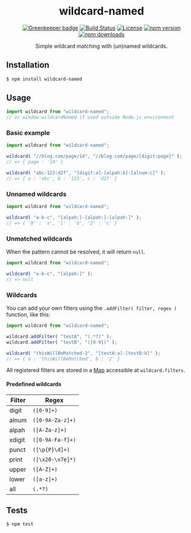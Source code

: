 <div align="center">
  <h1>wildcard-named</h1>

[![Greenkeeper badge](https://badges.greenkeeper.io/Bartozzz/wildcard-named.svg)](https://greenkeeper.io/)
[![Build Status](https://img.shields.io/travis/Bartozzz/wildcard-named.svg)](https://travis-ci.org/Bartozzz/wildcard-named/)
[![License](https://img.shields.io/github/license/Bartozzz/wildcard-named.svg)](LICENSE)
[![npm version](https://img.shields.io/npm/v/wildcard-named.svg)](https://www.npmjs.com/package/wildcard-named)
[![npm downloads](https://img.shields.io/npm/dt/wildcard-named.svg)](https://www.npmjs.com/package/wildcard-named)
  <br>

Simple wildcard matching with (un)named wildcards.
</div>

## Installation

```bash
$ npm install wildcard-named
```

## Usage

```javascript
import wildcard from "wildcard-named";
// or window.wildcardNamed if used outside Node.js environment
```

### Basic example

```javascript
import wildcard from "wildcard-named";

wildcard( "//blog.com/page/14", "//blog.com/page/[digit:page]" );
// => { page : '14' }

wildcard( "abc-123:d2f", "[digit:a]-[alpah:b]:[alnum:c]" );
// => { a : 'abc', b : '123', c : 'd2f' }
```

### Unnamed wildcards

```javascript
import wildcard from "wildcard-named";

wildcard( "a-b-c", "[alpah:]-[alpah:]-[alpah:]" );
// => { '0' : 'a', '1' : 'b', '2' : 'c' }
```

### Unmatched wildcards

When the pattern cannot be resolved, it will return `null`.

```javascript
import wildcard from "wildcard-named";

wildcard( "a-b-c", "[alpah:]" );
// => null
```

### Wildcards

You can add your own filters using the `.addFilter( filter, regex )` function, like this:

```javascript
import wildcard from "wildcard-named";

wildcard.addFilter( "testA", "(.*?)" );
wildcard.addFilter( "testB", "([0-9])" );

wildcard( "thisWillBeMatched-2", "[testA:a]-[testB:b]" );
// => { a : 'thisWillBeMatched', b : '2' }
```

All registered filters are stored in a [Map](https://developer.mozilla.org/en-US/docs/Web/JavaScript/Reference/Global_Objects/Map) accessible at `wildcard.filters`.

#### Predefined wildcards

| Filter | Regex            |
|--------|------------------|
| digit  | `([0-9]+)`       |
| alnum  | `([0-9A-Za-z]+)` |
| alpah  | `([A-Za-z]+)`    |
| xdigit | `([0-9A-Fa-f]+)` |
| punct  | `([\p{P}\d]+)`   |
| print  | `([\x20-\x7e]*)` |
| upper  | `([A-Z]+)`       |
| lower  | `([a-z]+)`       |
| all    | `(.*?)`          |

## Tests

```bash
$ npm test
```

